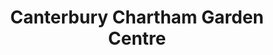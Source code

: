---
title: "Canterbury Chartham Garden Centre"
url: /canterbury/canterbury-chartham-garden-centre/
shop: garden centre
---